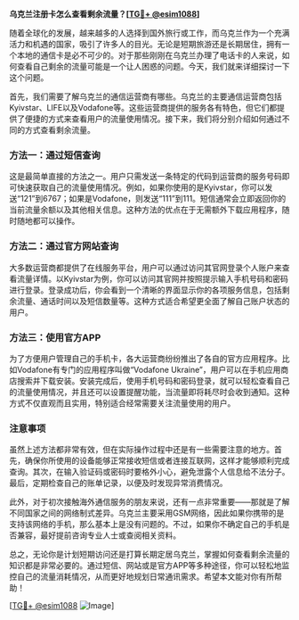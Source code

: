 **乌克兰注册卡怎么查看剩余流量？[[TG💪+ @esim1088](https://t.me/s/esim1088)]**

随着全球化的发展，越来越多的人选择到国外旅行或工作，而乌克兰作为一个充满活力和机遇的国家，吸引了许多人的目光。无论是短期旅游还是长期居住，拥有一个本地的通信卡是必不可少的。对于那些刚刚在乌克兰办理了电话卡的人来说，如何查看自己剩余的流量可能是一个让人困惑的问题。今天，我们就来详细探讨一下这个问题。

首先，我们需要了解乌克兰的通信运营商有哪些。乌克兰的主要通信运营商包括Kyivstar、LIFE以及Vodafone等。这些运营商提供的服务各有特色，但它们都提供了便捷的方式来查看用户的流量使用情况。接下来，我们将分别介绍如何通过不同的方式查看剩余流量。

### 方法一：通过短信查询

这是最简单直接的方法之一。用户只需发送一条特定的代码到运营商的服务号码即可快速获取自己的流量使用情况。例如，如果你使用的是Kyivstar，你可以发送“121”到6767；如果是Vodafone，则发送“111”到111。短信通常会立即返回你的当前流量余额以及其他相关信息。这种方法的优点在于无需额外下载应用程序，随时随地都可以操作。

### 方法二：通过官方网站查询

大多数运营商都提供了在线服务平台，用户可以通过访问其官网登录个人账户来查看流量详情。以Kyivstar为例，你可以访问其官网并按照提示输入手机号码和密码进行登录。登录成功后，你会看到一个清晰的界面显示你的各项服务信息，包括剩余流量、通话时间以及短信数量等。这种方式适合希望更全面了解自己账户状态的用户。

### 方法三：使用官方APP

为了方便用户管理自己的手机卡，各大运营商纷纷推出了各自的官方应用程序。比如Vodafone有专门的应用程序叫做“Vodafone Ukraine”，用户可以在手机应用商店搜索并下载安装。安装完成后，使用手机号码和密码登录，就可以轻松查看自己的流量使用情况，并且还可以设置提醒功能，当流量即将耗尽时会收到通知。这种方式不仅直观而且实用，特别适合经常需要关注流量使用的用户。

### 注意事项

虽然上述方法都非常有效，但在实际操作过程中还是有一些需要注意的地方。首先，确保你所使用的设备能够正常接收短信或者连接互联网，这样才能够顺利完成查询。其次，在输入验证码或密码时要格外小心，避免泄露个人信息给不法分子。最后，定期检查自己的账单记录，以便及时发现异常消费情况。

此外，对于初次接触海外通信服务的朋友来说，还有一点非常重要——那就是了解不同国家之间的网络制式差异。乌克兰主要采用GSM网络，因此如果你携带的是支持该网络的手机，那么基本上是没有问题的。不过，如果你不确定自己的手机是否兼容，最好提前咨询专业人士或查阅相关资料。

总之，无论你是计划短期访问还是打算长期定居乌克兰，掌握如何查看剩余流量的知识都是非常必要的。通过短信、网站或是官方APP等多种途径，你可以轻松地监控自己的流量消耗情况，从而更好地规划日常通讯需求。希望本文能对你有所帮助！

[[TG💪+ @esim1088](https://t.me/s/esim1088) ![Image](https://i.postimg.cc/4NQfJmqS/Snipaste-2025-05-13-00-14-12.png)]